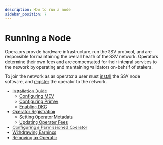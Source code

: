 ```yaml
---
description: How to run a node
sidebar_position: 7
---
```


# Running a Node

Operators provide hardware infrastructure, run the SSV protocol, and are responsible for maintaining the overall health of the SSV network. Operators determine their own fees and are compensated for their integral services to the network by operating and maintaining validators on-behalf of stakers.

To join the network as an operator a user must [install](./node-setup) the SSV node software, and [register](../operator-management/registration.md) the operator to the network.

* [Installation Guide](./node-setup)
    * [Configuring MEV](/operators/operator-node/node-setup/configuring-mev)
    * [Configuring Primev](./node-setup/configuring-primev.md)
    * [Enabling DKG](/operators/operator-node/node-setup/enabling-dkg/)
* [Operator Registration](../operator-management/registration.md)
    * [Setting Operator Metadata](../operator-management/setting-operator-metadata.md)
    * [Updating Operator Fees](../operator-management/updating-operator-fees.md)
* [Configuring a Permissioned Operator](../operator-management/configuring-a-permissioned-operator.md)
* [Withdrawing Earnings](../operator-management/withdrawing-earnings.md)
* [Removing an Operator](../operator-management/removing-an-operator.md)
